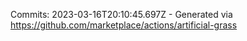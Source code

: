Commits: 2023-03-16T20:10:45.697Z - Generated via https://github.com/marketplace/actions/artificial-grass
<br>
